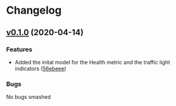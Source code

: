 # Changelog

## [v0.1.0](https://github.com/FelixGeelhaar/go-teamhealthcheck/releases/tag/v0.1.0) (2020-04-14)

### Features

- Added the inital model for the Health metric and the traffic light indicators
  ([56ebeee](https://github.com/FelixGeelhaar/go-teamhealthcheck/commit/56ebeee7a7e8a6e4d92aa00136698e8a726d6a0a))

### Bugs

No bugs smashed
